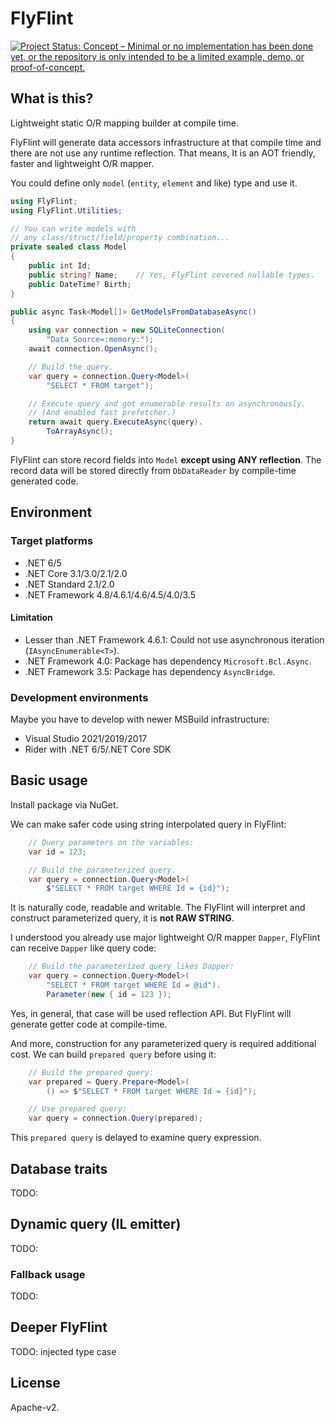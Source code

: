 # FlyFlint

[![Project Status: Concept – Minimal or no implementation has been done yet, or the repository is only intended to be a limited example, demo, or proof-of-concept.](https://www.repostatus.org/badges/latest/concept.svg)](https://www.repostatus.org/#concept)

## What is this?

Lightweight static O/R mapping builder at compile time.

FlyFlint will generate data accessors infrastructure at that compile time and there are not use any runtime reflection.
That means, It is an AOT friendly, faster and lightweight O/R mapper.

You could define only `model` (`entity`, `element` and like) type and use it.

```csharp
using FlyFlint;
using FlyFlint.Utilities;

// You can write models with
// any class/struct/field/property combination...
private sealed class Model
{
    public int Id;
    public string? Name;    // Yes, FlyFlint covered nullable types.
    public DateTime? Birth;
}

public async Task<Model[]> GetModelsFromDatabaseAsync()
{
    using var connection = new SQLiteConnection(
        "Data Source=:memory:");
    await connection.OpenAsync();

    // Build the query.
    var query = connection.Query<Model>(
        "SELECT * FROM target");

    // Execute query and got enumerable results on asynchronously.
    // (And enabled fast prefetcher.)
    return await query.ExecuteAsync(query).
        ToArrayAsync();
}
```

FlyFlint can store record fields into `Model` **except using ANY reflection**.
The record data will be stored directly from `DbDataReader`
by compile-time generated code.

## Environment

### Target platforms

* .NET 6/5
* .NET Core 3.1/3.0/2.1/2.0
* .NET Standard 2.1/2.0
* .NET Framework 4.8/4.6.1/4.6/4.5/4.0/3.5

#### Limitation

* Lesser than .NET Framework 4.6.1: Could not use asynchronous iteration (`IAsyncEnumerable<T>`).
* .NET Framework 4.0: Package has dependency `Microsoft.Bcl.Async`.
* .NET Framework 3.5: Package has dependency `AsyncBridge`.

### Development environments

Maybe you have to develop with newer MSBuild infrastructure:

* Visual Studio 2021/2019/2017
* Rider with .NET 6/5/.NET Core SDK

## Basic usage

Install package via NuGet.

We can make safer code using string interpolated query in FlyFlint:

```csharp
    // Query parameters on the variables:
    var id = 123;

    // Build the parameterized query.
    var query = connection.Query<Model>(
        $"SELECT * FROM target WHERE Id = {id}");
```

It is naturally code, readable and writable. The FlyFlint will interpret
and construct parameterized query, it is **not RAW STRING**.

I understood you already use major lightweight O/R mapper `Dapper`,
FlyFlint can receive `Dapper` like query code:

```csharp
    // Build the parameterized query likes Dapper:
    var query = connection.Query<Model>(
        "SELECT * FROM target WHERE Id = @id").
        Parameter(new { id = 123 });
```

Yes, in general, that case will be used reflection API.
But FlyFlint will generate getter code at compile-time.

And more, construction for any parameterized query is required additional cost.
We can build `prepared query` before using it:

```csharp
    // Build the prepared query:
    var prepared = Query.Prepare<Model>(
        () => $"SELECT * FROM target WHERE Id = {id}");

    // Use prepared query:
    var query = connection.Query(prepared);
```

This `prepared query` is delayed to examine query expression.

## Database traits

TODO:

## Dynamic query (IL emitter)

TODO:

### Fallback usage

TODO:

## Deeper FlyFlint

TODO: injected type case

## License

Apache-v2.

